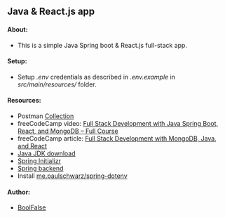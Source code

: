 
## Java & React.js app



#### About:

- This is a simple Java Spring boot & React.js full-stack app.



#### Setup:

- Setup _.env_ credentials as described in _.env.example_ in _src/main/resources/_ folder. 




#### Resources:

- Postman [Collection](https://documenter.getpostman.com/view/1747137/2s9XxtxFaS)
- freeCodeCamp video: [Full Stack Development with Java Spring Boot, React, and MongoDB – Full Course](https://www.youtube.com/watch?v=5PdEmeopJVQ)
- freeCodeCamp article: [Full Stack Development with MongoDB, Java, and React](https://www.freecodecamp.org/news/full-stack-development-with-mongodb-java-and-react/)
- [Java JDK download](https://www.oracle.com/java/technologies/downloads/)
- [Spring Initializr](https://start.spring.io/)
- [Spring backend](https://github.com/fhsinchy/movieist)
- Install [me.paulschwarz/spring-dotenv](https://mvnrepository.com/artifact/me.paulschwarz/spring-dotenv)



#### Author:

- [BoolFalse](https://boolfalse.com/)
